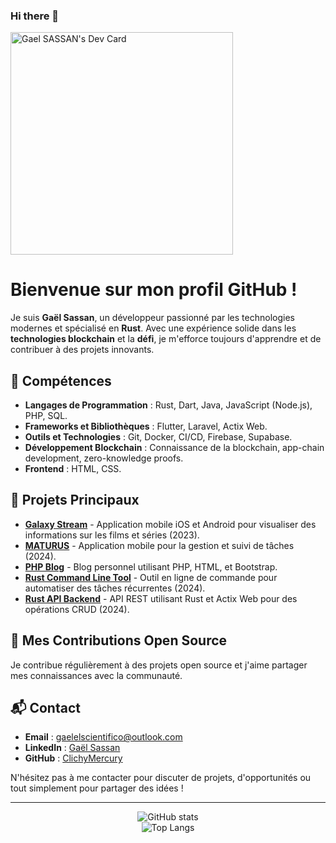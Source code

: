 ### Hi there 👋

<a href="https://app.daily.dev/gaelsassan"><img src="https://api.daily.dev/devcards/v2/Yph9ft4d4r315dV4hdMlv.png?r=888&type=default" width="356" alt="Gael SASSAN's Dev Card"/></a>

# Bienvenue sur mon profil GitHub !

Je suis **Gaël Sassan**, un développeur passionné par les technologies modernes et spécialisé en **Rust**. Avec une expérience solide dans les **technologies blockchain** et la **défi**, je m'efforce toujours d'apprendre et de contribuer à des projets innovants.

## 🚀 Compétences

- **Langages de Programmation** : Rust, Dart, Java, JavaScript (Node.js), PHP, SQL.
- **Frameworks et Bibliothèques** : Flutter, Laravel, Actix Web.
- **Outils et Technologies** : Git, Docker, CI/CD, Firebase, Supabase.
- **Développement Blockchain** : Connaissance de la blockchain, app-chain development, zero-knowledge proofs.
- **Frontend** : HTML, CSS.

## 🌱 Projets Principaux

- **[Galaxy Stream](https://github.com/ClichyMercury/galaxy-stream)** - Application mobile iOS et Android pour visualiser des informations sur les films et séries (2023).
- **[MATURUS](https://github.com/ClichyMercury/maturus)** - Application mobile pour la gestion et suivi de tâches (2024).
- **[PHP Blog](https://github.com/ClichyMercury/php-blog)** - Blog personnel utilisant PHP, HTML, et Bootstrap.
- **[Rust Command Line Tool](https://github.com/ClichyMercury/rust-cli-tool)** - Outil en ligne de commande pour automatiser des tâches récurrentes (2024).
- **[Rust API Backend](https://github.com/ClichyMercury/rust-api-backend)** - API REST utilisant Rust et Actix Web pour des opérations CRUD (2024).

## 🎨 Mes Contributions Open Source

Je contribue régulièrement à des projets open source et j'aime partager mes connaissances avec la communauté.

## 📬 Contact

- **Email** : [gaelelscientifico@outlook.com](mailto:gaelelscientifico@outlook.com)
- **LinkedIn** : [Gaël Sassan](https://www.linkedin.com/in/gael-yad-eugene-sassan-17a69b1b6/)
- **GitHub** : [ClichyMercury](https://github.com/ClichyMercury)

N'hésitez pas à me contacter pour discuter de projets, d'opportunités ou tout simplement pour partager des idées !

---

<div align="center">
  <img src="https://github-readme-stats.vercel.app/api?username=ClichyMercury&show_icons=true&theme=radical" alt="GitHub stats" />
</div>

<div align="center">
  <img src="https://github-readme-stats.vercel.app/api/top-langs/?username=ClichyMercury&layout=compact&theme=radical" alt="Top Langs" />
</div>
